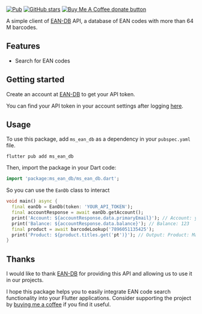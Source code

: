 [![Pub](https://img.shields.io/pub/v/ms_ean_db.svg)](https://pub.dartlang.org/packages/ms_ean_db)
[![GitHub stars](https://img.shields.io/github/stars/Marcus-Software/ms_ean_db?style=social)](https://github.com/Marcus-Software/ms_ean_db)
<span class="badge-buymeacoffee">
<a href="https://www.buymeacoffee.com/marcusedu" title="Donate to this project using Buy Me A Coffee"><img src="https://img.shields.io/badge/buy%20me%20a%20coffee-donate-yellow.svg" alt="Buy Me A Coffee donate button" /></a>
</span>

A simple client of [EAN-DB](https://ean-db.com/) API, a database of EAN codes with more than 64 M barcodes.

## Features

- Search for EAN codes

## Getting started

Create an account at [EAN-DB](https://ean-db.com/) to get your API token.

You can find your API token in your account settings after logging [here](https://ean-db.com/account).

## Usage

To use this package, add `ms_ean_db` as a dependency in your `pubspec.yaml` file.

```shell
flutter pub add ms_ean_db
```

Then, import the package in your Dart code:

```dart
import 'package:ms_ean_db/ms_ean_db.dart';
```

So you can use the `EanDb` class to interact

```dart
void main() async {
  final eanDb = EanDb(token: 'YOUR_API_TOKEN');
  final accountResponse = await eanDb.getAccount();
  print('Account: ${accountResponse.data.primaryEmail}'); // Account: your_nice_email@host.com
  print('Balance: ${accountResponse.data.balance}'); // Balance: 123
  final product = await barcodeLookup('7896051135425');
  print('Product: ${product.titles.get('pt')}'); // Output: Product: Manteiga de Primeira Qualidade com Sal
}
```

## Thanks

I would like to thank [EAN-DB](https://ean-db.com/) for providing this API and allowing us to use it in our projects.

I hope this package helps you to easily integrate EAN code search functionality into your Flutter applications.
Consider supporting the project by [buying me a coffee](https://www.buymeacoffee.com/marcusedu) if you find it useful.
